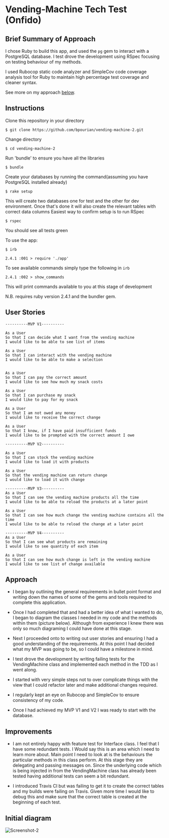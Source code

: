 Vending-Machine Tech Test (Onfido)
==================

Brief Summary of Approach
-------
I chose Ruby to build this app, and used the `pg` gem to interact with a PostgreSQL database. I test drove the development using RSpec focusing on testing behaviour of my methods.

I used Rubocop static code analyzer and SimpleCov code coverage analysis tool for Ruby to maintain high percentage test coverage and cleaner syntax.

See more on my approach <a href='#approach'>below</a>.

Instructions
-------

Clone this repository in your directory
```
$ git clone https://github.com/bpourian/vending-machine-2.git
```
Change directory
```
$ cd vending-machine-2
```
Run 'bundle' to ensure you have all the libraries
```
$ bundle
```
Create your databases by running the command(assuming you have PostgreSQL installed already)
```
$ rake setup
```
This will create two databases one for test and the other for dev environment. Once that's done it will also create
the relevant tables with correct data columns
Easiest way to confirm setup is to run RSpec
```
$ rspec
```
You should see all tests green

To use the app:
```
$ irb

2.4.1 :001 > require './app'

```
To see available commands simply type the following in `irb`
```
2.4.1 :002 > show_commands
```
This will print commands available to you at this stage of development

N.B. requires ruby version 2.4.1 and the bundler gem.

User Stories
---------
```
----------MVP V1----------

As a User
So that I can decide what I want from the vending machine
I would like to be able to see list of items

As a User
So that I can interact with the vending machine
I would like to be able to make a selection


As a User
So that I can pay the correct amount
I would like to see how much my snack costs

As a User
So that I can purchase my snack
I would like to pay for my snack

As a User
So that I am not owed any money
I would like to receive the correct change

As a User
So that I know, if I have paid insufficient funds
I would like to be prompted with the correct amount I owe
```

```
----------MVP V2----------

As a User
So that I can stock the vending machine
I would like to load it with products

As a User
So that the vending machine can return change
I would like to load it with change
```
```
----------MVP V3----------
As a User
So that I can see the vending machine products all the time
I would like to be able to reload the products at a later point

As a User
So that I can see how much change the vending machine contains all the time
I would like to be able to reload the change at a later point
```

```
----------MVP V4----------
As a User
So that I can see what products are remaining
I would like to see quantity of each item

As a User
So that I can see how much change is left in the vending machine
I would like to see list of change available
```

Approach
---------
* I began by outlining the general requirements  in bullet point format and writing down the names of some of the gems and tools required to complete this application.

* Once I had completed that and had a better idea of what I wanted to do, I began to diagram the classes I needed in my code and the methods within them (picture below). Although from experience I knew there was only so much diagraming I could have done at this stage.

* Next I proceeded onto to writing out user stories and ensuring I had a good understanding of the requirements. At this point I had decided what my MVP was going to be, so I could have a milestone in mind.

* I test drove the development by writing failing tests for the VendingMachine class and implemented each method in the TDD as I went along.

* I started with very simple steps not to over complicate things with the view that I could refactor later and make additional changes required.

* I regularly kept an eye on Rubocop and SimpleCov to ensure consistency of my code.

* Once I had achieved my MVP V1 and V2 I was ready to start with the database.


Improvements
------
* I am not entirely happy with feature test for Interface class. I feel that I have some redundant tests. I Would say this is an area which I need to learn more about. Main point I need to look at is the behaviours the particular methods in this class perform. At this stage they are delegating and passing messages on. Since the underlying code which is being injected in from the VendingMachine class has already been tested having additional tests can seem a bit redundant.

* I introduced Travis CI but was failing to get it to create the correct tables and my builds were failing on Travis. Given more time I would like to debug this and make sure that the correct table is created at the beginning of each test.

Initial diagram
----------

![Screenshot-2](img/diagram.png)
